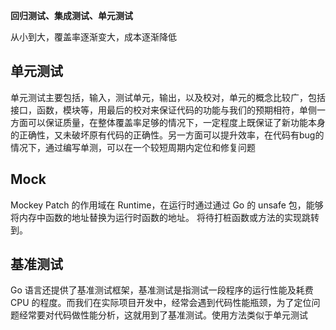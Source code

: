 **回归测试、集成测试、单元测试**

从小到大，覆盖率逐渐变大，成本逐渐降低
## **单元测试**
单元测试主要包括，输入，测试单元，输出，以及校对，单元的概念比较广，包括接口，函数，模块等，用最后的校对来保证代码的功能与我们的预期相符，单侧一方面可以保证质量，在整体覆盖率足够的情况下，一定程度上既保证了新功能本身的正确性，又未破坏原有代码的正确性。另一方面可以提升效率，在代码有bug的情况下，通过编写单测，可以在一个较短周期内定位和修复问题
## Mock
Mockey Patch 的作用域在 Runtime，在运行时通过通过 Go 的 unsafe 包，能够将内存中函数的地址替换为运行时函数的地址。
将待打桩函数或方法的实现跳转到。
## 基准测试
Go 语言还提供了基准测试框架，基准测试是指测试一段程序的运行性能及耗费 CPU 的程度。而我们在实际项目开发中，经常会遇到代码性能瓶颈，为了定位问题经常要对代码做性能分析，这就用到了基准测试。使用方法类似于单元测试